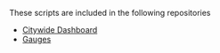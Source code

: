 These scripts are included in the following repositories

- [Citywide Dashboard](https://github.com/EnvironmentalDashboard/citywide-dashboard)
- [Gauges](https://github.com/EnvironmentalDashboard/gauges)
